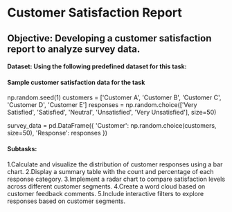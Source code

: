 # Customer Satisfaction Report

## Objective: Developing a customer satisfaction report to analyze survey data.
 
#### Dataset: Using the following predefined dataset for this task:
 
#### Sample customer satisfaction data for the task

np.random.seed(1)
customers = ['Customer A', 'Customer B', 'Customer C', 'Customer D', 'Customer E']
responses = np.random.choice(['Very Satisfied', 'Satisfied', 'Neutral', 'Unsatisfied', 'Very Unsatisfied'], size=50)
 
survey_data = pd.DataFrame({
    'Customer': np.random.choice(customers, size=50),
    'Response': responses
})
 
#### Subtasks:
 
1.Calculate and visualize the distribution of customer responses using a bar chart.
2.Display a summary table with the count and percentage of each response category.
3.Implement a radar chart to compare satisfaction levels across different customer segments.
4.Create a word cloud based on customer feedback comments.
5.Include interactive filters to explore responses based on customer segments.
